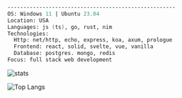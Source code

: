 ```fs
-----------------------------------------------------
OS: Windows 11 | Ubuntu 23.04
Location: USA
Languages: js (ts), go, rust, nim
Technologies:
  Http: net/http, echo, express, koa, axum, prologue
  Frontend: react, solid, svelte, vue, vanilla
  Database: postgres. mongo, redis
Focus: full stack web development
```
![stats](https://readmestats.999857.xyz/api?username=arminasaer&show_icons=true&theme=dark)

![Top Langs](https://github-readme-stats.vercel.app/api/top-langs/?username=arminasaer&layout=donut&hide=css,scss,html,jinja&theme=dark)
